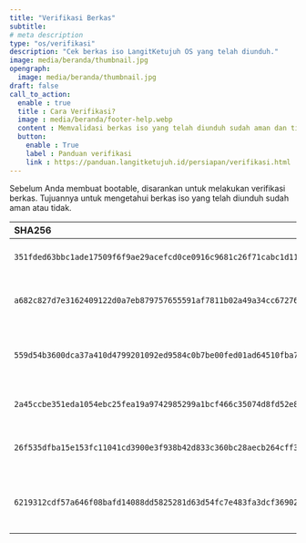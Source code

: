 ```yaml
---
title: "Verifikasi Berkas"
subtitle:
# meta description
type: "os/verifikasi"
description: "Cek berkas iso LangitKetujuh OS yang telah diunduh."
image: media/beranda/thumbnail.jpg
opengraph:
  image: media/beranda/thumbnail.jpg
draft: false
call_to_action:
  enable : true
  title : Cara Verifikasi?
  image : media/beranda/footer-help.webp
  content : Memvalidasi berkas iso yang telah diunduh sudah aman dan tidak.
  button:
    enable : True
    label : Panduan verifikasi
    link : https://panduan.langitketujuh.id/persiapan/verifikasi.html
---
```


Sebelum Anda membuat bootable, disarankan untuk melakukan verifikasi berkas. Tujuannya untuk mengetahui berkas iso yang telah diunduh sudah aman atau tidak.

| **SHA256** | **Nama Berkas**                               |
| :--------- | :-------------------------------------------- |
| `351fded63bbc1ade17509f6f9ae29acefcd0ce0916c9681c26f71cabc1d11631`        | langitketujuh-home-i686-20220211.iso          |
| `a682c827d7e3162409122d0a7eb879757655591af7811b02a49a34cc67276e01`        | langitketujuh-home-x86_64-20220211.iso        |
| `559d54b3600dca37a410d4799201092ed9584c0b7be00fed01ad64510fba7076`        | langitketujuh-home-x86_64-musl-20220211.iso   |
| `2a45ccbe351eda1054ebc25fea19a9742985299a1bcf466c35074d8fd52e8b18`        | langitketujuh-studio-i686-20220211.iso        |
| `26f535dfba15e153fc11041cd3900e3f938b42d833c360bc28aecb264cff325a`        | langitketujuh-studio-x86_64-20220211.iso      |
| `6219312cdf57a646f08bafd14088dd5825281d63d54fc7e483fa3dcf36902bc3`        | langitketujuh-studio-x86_64-musl-20220211.iso |
